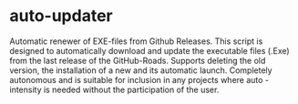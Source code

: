 # auto-updater
 Automatic renewer of EXE-files from Github Releases.  This script is designed to automatically download and update the executable files (.Exe) from the last release of the GitHub-Roads. Supports deleting the old version, the installation of a new and its automatic launch.  Completely autonomous and is suitable for inclusion in any projects where auto -intensity is needed without the participation of the user.
